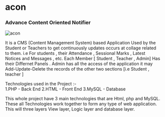 # acon
### Advance Content Oriented Notifier

![acon](http://i.imgur.com/de66I1L.jpg)

It  is  a  CMS  (Content  Management  System)  based  Application  Used by  the  Student  or  Teachers  to  get  continuously  updates  occurs  at collage related to them. i.e For students , their Attendance , Sessional Marks , Latest Notices and Messages , etc. Each Member [ Student , Teacher , Admin] Has their Differnet Panels .  Admin  has  all  the  access  of  the  application  it  may  Add-Update-Delete the records of the other two sections [i.e Student , teacher ]

Technologies used in the Project :-  
      1.PHP                        - Back End 
      2.HTML                       - Front End 
      3.MySQL                       - Database
      
This whole project have 3 main technologies that are Html, php and MySQL. These all Technologies work together to form any type of web application. This will three layers View layer, Logic layer and database layer.
